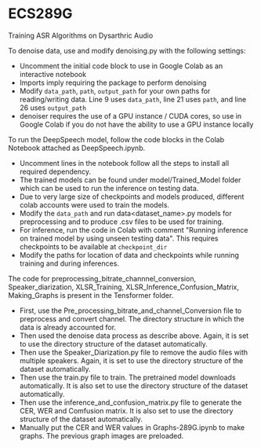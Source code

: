 # ECS289G
Training ASR Algorithms on Dysarthric Audio

To denoise data, use and modify denoising.py with the following settings:

- Uncomment the initial code block to use in Google Colab as an interactive notebook
- Imports imply requiring the package to perform denoising
- Modify `data_path`, `path`, `output_path` for your own paths for reading/writing data. Line 9 uses `data_path`, line 21 uses `path`, and line 26 uses `output_path`
- denoiser requires the use of a GPU instance / CUDA cores, so use in Google Colab if you do not have the ability to use a GPU instance locally

To run the DeepSpeech model, follow the code blocks in the Colab Notebook attached as DeepSpeech.ipynb.

- Uncomment lines in the notebook follow all the steps to install all required dependency.
- The trained models can be found under model/Trained_Model folder which can be used to run the inference on testing data.
- Due to very large size of checkpoints and models produced, different colab accounts were used to train the models.
- Modify the `data_path` and run data<dataset_name>.py models for preprocessing and to produce .csv files to be used for training.
- For inference, run the code in Colab with comment "Running inference on trained model by using unseen testing data". This requires checkpoints to be available at `checkpoint_dir`
- Modify the paths for location of data and checkpoints while running training and during inferences.

The code for preprocessing_bitrate_channnel_conversion, Speaker_diarization, XLSR_Training, XLSR_Inference_Confusion_Matrix, Making_Graphs is present in the Tensformer folder.
- First, use the Pre_processing_bitrate_and_channel_Conversion file to preprocess and convert channel. The directory structure in which the data is already accounted for.
- Then used the denoise data process as describe above. Again, it is set to use the directory structure of the dataset automatically.
- Then use the Speaker_Diarization.py file to remove the audio files with multiple speakers. Again, it is set to use the directory structure of the dataset automatically.
- Then use the train.py file to train. The pretrained model downloads automatically. It is also set to use the directory structure of the dataset automatically.
- Then use the inference_and_confusion_matrix.py file to generate the CER, WER and Comfusion matrix. It is also set to use the directory structure of the dataset automatically.
- Manually put the CER and WER values in Graphs-289G.ipynb to make graphs. The previous graph images are preloaded.
